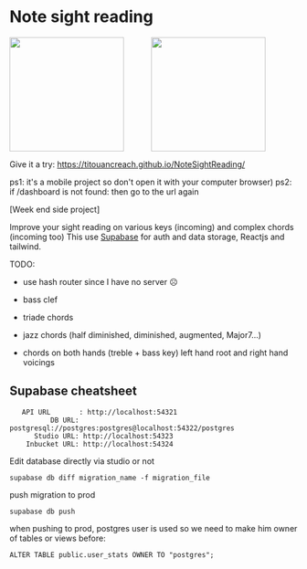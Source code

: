 # Note sight reading

<div style="display: flex">
  <img style="display: block" src="https://user-images.githubusercontent.com/3995719/213889075-0821775f-3925-4efa-957c-fdad8b9ad563.png" width="200" height="auto">
  <img style="display: block; margin-left: 48px" src="https://user-images.githubusercontent.com/3995719/213889198-6d7e9245-b977-4b94-aa28-5a60b8bab8bd.png" width="200" height="auto">
  </div>


Give it a try: https://titouancreach.github.io/NoteSightReading/

ps1: it's a mobile project so don't open it with your computer browser)
ps2: if /dashboard is not found: then go to the url again


[Week end side project]

Improve your sight reading on various keys (incoming) and complex chords (incoming too)
This use [Supabase](https://supabase.com/) for auth and data storage, Reactjs and tailwind.

TODO: 
  - use hash router since I have no server ☹️

  - bass clef
  - triade chords
  - jazz chords (half diminished, diminished, augmented, Major7...)
  - chords on both hands (treble + bass key) left hand root and right hand voicings 


## Supabase cheatsheet

```
   API URL       : http://localhost:54321
          DB URL: postgresql://postgres:postgres@localhost:54322/postgres
      Studio URL: http://localhost:54323
    Inbucket URL: http://localhost:54324
```

Edit database directly via studio or not
```
supabase db diff migration_name -f migration_file
```

push migration to prod
```
supabase db push
```

when pushing to prod, postgres user is used so we need to make him owner of tables or views before:

```
ALTER TABLE public.user_stats OWNER TO "postgres";
```
